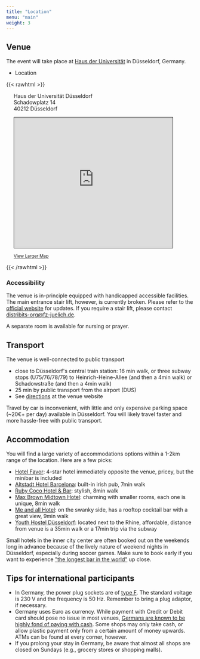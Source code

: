 ```yaml
---
title: "Location"
menu: "main"
weight: 3
---
```


## Venue

The event will take place at [Haus der Universität](https://www.hdu.hhu.de/en) in Düsseldorf, Germany.

- Location


{{< rawhtml >}}
<div style="margin-left:20px;margin-top:0px">
<div itemprop="address" itemscope itemtype="https://schema.org/PostalAddress" style="margin-bottom:1em">
 <span itemprop="streetAddress">
  Haus der Universität Düsseldorf<br />
  Schadowplatz 14<br />
 </span>
 <span itemprop="postalCode">40212</span>
 <span itemprop="addressLocality">Düsseldorf</span>
</div>
<iframe width="425" height="350" src="https://www.openstreetmap.org/export/embed.html?bbox=6.779927015304566%2C51.2255592796282%2C6.782003045082093%2C51.227168451741605&amp;layer=mapnik&amp;marker=51.226363872717805%2C6.780965030193329" style="border: 1px solid black"></iframe>
<p>
<small><a href="https://www.openstreetmap.org/?mlat=51.22636&amp;mlon=6.78097#map=19/51.22636/6.78097">View Larger Map</a></small>
</p>
</div>
{{< /rawhtml >}}

### Accessibility

The venue is in-principle equipped with handicapped accessible facilities.
The main entrance stair lift, however, is currently broken.
Please refer to the [official website](https://www.hdu.hhu.de/en) for updates.
If you require a stair lift, please contact distribits-org@fz-juelich.de.

A separate room is available for nursing or prayer.

## Transport

The venue is well-connected to public transport

- close to Düsseldorf's central train station: 16 min walk, or three subway stops (U75/76/78/79) to Heinrich-Heine-Allee (and then a 4min walk) or Schadowstraße (and then a 4min walk)
- 25 min by public transport from the airport (DUS)
- See [directions](https://www.hdu.hhu.de/en/directions-contact-details) at the venue website

Travel by car is inconvenient, with little and only expensive parking space (~20€+ per day) available in Düsseldorf.
You will likely travel faster and more hassle-free with public transport.

## Accommodation

You will find a large variety of accommodations options within a 1-2km range of the location.
Here are a few picks:

- [Hotel Favor](https://www.hotel-favor.de): 4-star hotel immediately opposite the venue, pricey, but the minibar is included
- [Altstadt Hotel Barcelona](https://www.altstadthotelbarcelona.de): built-in irish pub, 7min walk
- [Ruby Coco Hotel & Bar](https://www.ruby-hotels.com/hotels-destinations/duesseldorf/ruby-coco): stylish, 8min walk
- [Max Brown Midtown Hotel](https://maxbrownhotels.com/de/midtown-dusseldorf): charming with smaller rooms, each one is unique, 8min walk
- [Me and all Hotel](https://www.hyatt.com/en-US/hotel/germany/me-and-all-hotel-dusseldorf/dusjm): on the swanky side, has a rooftop cocktail bar with a great view, 9min walk
- [Youth Hostel Düsseldorf](https://www.jugendherberge.de/jugendherbergen/duesseldorf): located next to the Rhine, affordable, distance from venue is a 35min walk or a 17min trip via the subway


Small hotels in the inner city center are often booked out on the weekends long in advance because of the lively nature of weekend nights in Düsseldorf, especially during soccer games.
Make sure to book early if you want to experience ["the longest bar in the world"](https://en.wikipedia.org/wiki/Altstadt_(D%C3%BCsseldorf)) up close.

## Tips for international participants

* In Germany, the power plug sockets are of [type F](https://en.wikipedia.org/wiki/Schuko). The standard voltage is 230 V and the frequency is 50 Hz.
Remember to bring a plug adaptor, if necessary.
* Germany uses Euro as currency. While payment with Credit or Debit card should pose no issue in most venues, [Germans are known to be highly fond of paying with cash](https://www.dw.com/en/times-change-but-german-obsession-with-cash-endures/a-43718626). Some shops may only take cash, or allow plastic payment only from a certain amount of money upwards. ATMs can be found at every corner, however.
* If you prolong your stay in Germany, be aware that almost all shops are closed on Sundays (e.g., grocery stores or shopping malls).
